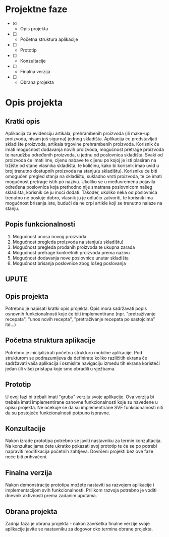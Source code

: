 # Projektne faze
- [x] - Opis projekta
- [ ] - Početna struktura aplikacije
- [ ] - Prototip
- [ ] - Konzultacije
- [ ] - Finalna verzija
- [ ] - Obrana projekta

# Opis projekta
## Kratki opis
Aplikacija za evidenciju artikala, prehrambenih proizvoda (ili make-up proizvoda, nisam još sigurna) jednog skladišta. Aplikacija će predstavljati skladište proizvoda, artikala trgovine prehrambenih proizvoda. Korisnik će imati mogućnost dodavanja novih proizvoda, mogućnost pretrage proizvoda te narudžbu određenih proizvoda, u jednu od poslovnica skladišta. Svaki od proizvoda će imati ime, cijenu nabave te cijenu po kojoj je isti plasiran na tržište od stane vlasnika skladišta, te količinu, kako bi korisnik imao uvid u broj trenutno dostupnih proizvoda na stanju(u skladištu). Korisniku će biti omogućen pregled stanja na skladištu, sukladno vrsti proizvoda, te će imati mogućnost pretrage istih po nazivu. Ukoliko se u međuvremenu pojavila određena poslovnica koja prethodno nije smatrana poslovnicom našeg skladišta, korisnik će ju moći dodati. Također, ukoliko neka od poslovnica trenutno ne posluje dobro, vlasnik ju je odlučio zatvoriti, te korisnik ima mogućnost brisanja iste, budući da ne crpi artikle koji se trenutno nalaze na stanju.

## Popis funkcionalnosti
1. Mogućnost unosa novog proizvoda 
2. Mogućnost pregleda proizvoda na stanju(u skladištu)
3. Mogućnost pregleda prodanih proizvoda te ukupna zarada 
4. Mogućnost pretrage konkretnih proizvoda prema nazivu
5. Mogućnost dodavanja nove poslovnice unutar skladišta
6. Mogućnost brisanja poslovnice zbog lošeg poslovanja

## UPUTE
## Opis projekta
Potrebno je napisati kratki opis projekta.
Opis mora sadržavati popis osnovnih funkcionalnosti koje će biti implementirane (npr. "pretraživanje recepata", "unos novih recepta", "pretraživanje recepata po sastojcima" itd...)

## Početna struktura aplikacije
Potrebno je inicijalizirati početnu strukturu mobilne aplikacije.
Pod strukturom se podrazumijeva da definirate koliko različitih ekrana će sadržavati vaša aplikacija i osmislite navigaciju između tih ekrana koristeći jedan (ili više) pristupa koje smo obradili u vježbama.

## Prototip
U ovoj fazi bi trebali imati "grubu" verziju svoje aplikacije. Ova verzija bi trebala imati implementirane osnovne funkcionalnosti koje su navedene u opisu projekta. Ne očekuje se da su implementirane SVE funkcionalnosti niti da su postojeće funkcionalnosti potpuno ispravne.

## Konzultacije
Nakon izrade prototipa potrebno se javiti nastavniku za termin konzultacija. Na konzultacijama ćete ukratko pokazati svoj prototip te će se po potrebi napraviti modifikacija početnih zahtjeva. Dovršeni projekti bez ove faze neće biti prihvaćeni.

## Finalna verzija
Nakon demonstracije prototipa možete nastaviti sa razvojem aplikacije i implementacijom svih funkcionalnosti. Prilikom razvoja potrebno je voditi dnevnik aktivnosti prema zadanim uputama.

## Obrana projekta
Zadnja faza je obrana projekta - nakon završetka finalne verzije svoje aplikacije javite se nastavniku za dogovor oko termina obrane projekta.

